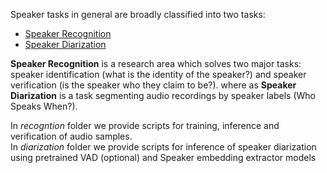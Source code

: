 Speaker tasks in general are broadly classified into two tasks:
- [Speaker Recognition](https://docs.nvidia.com/deeplearning/nemo/user-guide/docs/en/main/asr/speaker_recognition/intro.html)
- [Speaker Diarization](https://docs.nvidia.com/deeplearning/nemo/user-guide/docs/en/main/asr/speaker_diarization/intro.html)

**Speaker Recognition** is a research area which solves two major tasks: speaker identification (what is the identity of the speaker?) and speaker verification (is the speaker who they claim to be?). where as **Speaker Diarization** is a task segmenting audio recordings by speaker labels (Who Speaks When?). 

In *recogntion* folder we provide scripts for training, inference and verification of audio samples.   
In *diarization* folder we provide scripts for inference of speaker diarization using pretrained VAD (optional) and Speaker embedding extractor  models
